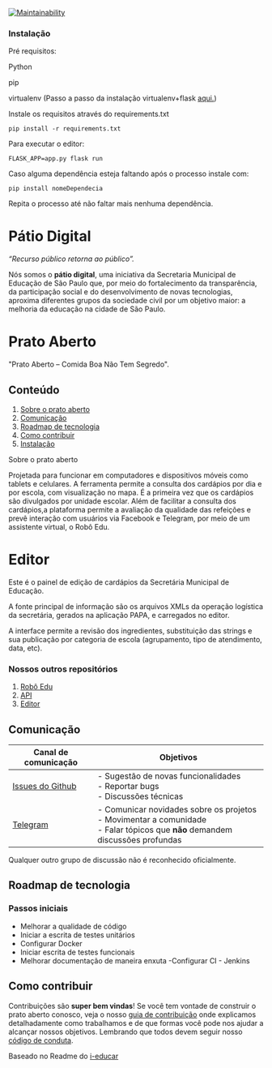 [![Maintainability](https://api.codeclimate.com/v1/badges/91db18f57ab71fb8f602/maintainability)](https://codeclimate.com/github/prefeiturasp/SME-PratoAberto-Editor/maintainability)

### Instalação
Pré requisitos:

Python

pip

virtualenv (Passo a passo da instalação virtualenv+flask [aqui.](http://flask.pocoo.org/docs/0.12/installation/))

Instale os requisitos através do requirements.txt

```
pip install -r requirements.txt
```
Para executar o editor:

```
FLASK_APP=app.py flask run
```
Caso alguma dependência esteja faltando após o processo instale com:

```
pip install nomeDependecia
```
Repita o processo até não faltar mais nenhuma dependência.

# Pátio Digital

_“Recurso público retorna ao público”._

Nós somos o **pátio digital**, uma iniciativa da Secretaria Municipal de Educação de São Paulo que, por meio do fortalecimento da transparência, da participação social e do desenvolvimento de novas tecnologias, aproxima diferentes grupos da sociedade civil por um objetivo maior: a melhoria da educação na cidade de São Paulo. 

# Prato Aberto

"Prato Aberto – Comida Boa Não Tem Segredo".

## Conteúdo

1. [Sobre o prato aberto](#sobre-o-prato-aberto)
2. [Comunicação](#comunicação)
3. [Roadmap de tecnologia](#roadmap-de-tecnologia)
4. [Como contribuir](#como-contribuir)
5. [Instalação](#instalação)

 Sobre o prato aberto

Projetada para funcionar em computadores e dispositivos móveis como tablets e celulares. A ferramenta permite a consulta dos cardápios por dia e por escola, com visualização no mapa. É a primeira vez que os cardápios 
são divulgados por unidade escolar. Além de facilitar a consulta dos cardápios,a plataforma permite a avaliação da qualidade das refeições e prevê interação com usuários via Facebook e Telegram, por meio de um assistente virtual, o Robô Edu.

# Editor

Este é o painel de edição de cardápios da Secretária Municipal de Educação.

A fonte principal de informação são os arquivos XMLs da operação logística
da secretária, gerados na aplicação PAPA, e carregados no editor.

A interface permite a revisão dos ingredientes, substituição das strings e
sua publicação por categoria de escola (agrupamento, tipo de atendimento,
data, etc).

### Nossos outros repositórios

1. [Robô Edu](https://github.com/prefeiturasp/SME-PratoAberto-Edu)
2. [API](https://github.com/prefeiturasp/SME-PratoAberto-API)
3. [Editor](https://github.com/prefeiturasp/SME-PratoAberto-Editor)
  
  ## Comunicação


| Canal de comunicação | Objetivos |
|----------------------|-----------|
| [Issues do Github](https://github.com/prefeiturasp/SME-PratoAberto-Editor/issues) | - Sugestão de novas funcionalidades<br> - Reportar bugs<br> - Discussões técnicas |
| [Telegram](https://t.me/patiodigital ) | - Comunicar novidades sobre os projetos<br> - Movimentar a comunidade<br>  - Falar tópicos que **não** demandem discussões profundas |

Qualquer outro grupo de discussão não é reconhecido oficialmente.

## Roadmap de tecnologia


### Passos iniciais
- Melhorar a qualidade de código
- Iniciar a escrita de testes unitários
- Configurar Docker
- Iniciar escrita de testes funcionais
- Melhorar documentação de maneira enxuta
-Configurar CI - Jenkins


## Como contribuir

Contribuições são **super bem vindas**! Se você tem vontade de construir o
prato aberto conosco, veja o nosso [guia de contribuição](./CONTRIBUTING.md)
onde explicamos detalhadamente como trabalhamos e de que formas você pode nos
ajudar a alcançar nossos objetivos. Lembrando que todos devem seguir 
nosso [código de conduta](./CODEOFCONDUCT.md).




Baseado no Readme do [i-educar](https://github.com/portabilis/i-educar)

